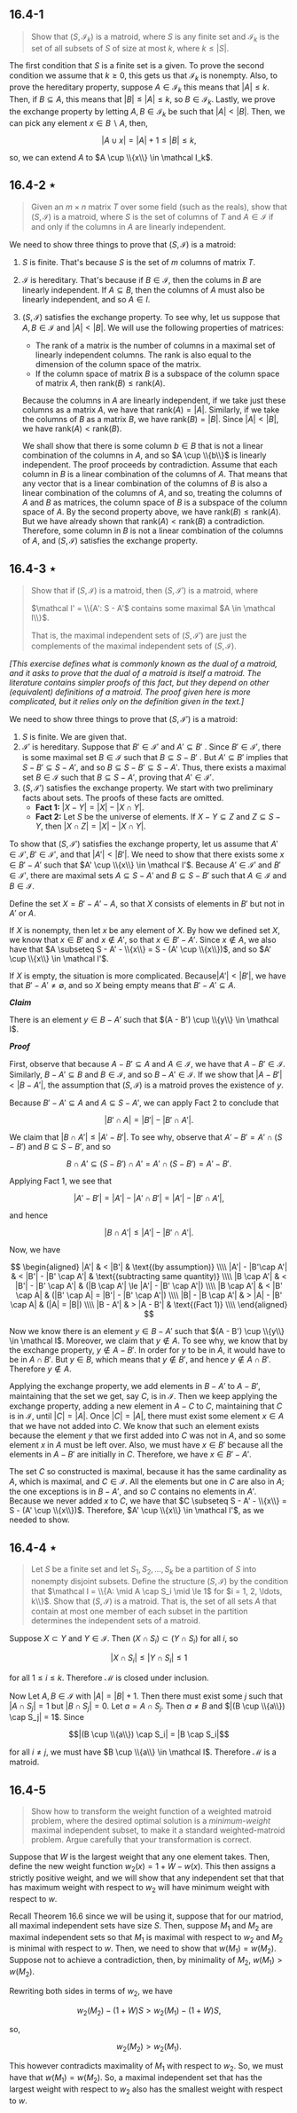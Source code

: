 ## 16.4-1

> Show that $(S, \mathcal I_k)$ is a matroid, where $S$ is any finite set and $\mathcal I_k$ is the set of all subsets of $S$ of size at most $k$, where $k \le |S|$.

The first condition that $S$ is a finite set is a given. To prove the second condition we assume that $k \ge 0$, this gets us that $\mathcal I_k$ is nonempty. Also, to prove the hereditary property, suppose $A \in \mathcal I_k$ this means that $|A| \le k$.
Then, if $B \subseteq A$, this means that $|B| \le |A| \le k$, so $B \in \mathcal I_k$. Lastly, we prove the exchange property by letting $A, B \in \mathcal I_k$ be such that $|A| < |B|$. Then, we can pick any element $x \in B \backslash A$, then,

$$|A \cup {x}| = |A| + 1 \le |B| \le k,$$

so, we can extend $A$ to $A \cup \\{x\\} \in \mathcal I_k$.

## 16.4-2 $\star$

> Given an $m \times n$ matrix $T$ over some field (such as the reals), show that $(S, \mathcal I)$ is a matroid, where $S$ is the set of columns of $T$ and $A \in \mathcal I$ if and only if the columns in $A$ are linearly independent.

We need to show three things to prove that $(S, \mathcal I)$ is a matroid:

1. $S$ is finite. That's because $S$ is the set of $m$ columns of matrix $T$.
2. $\mathcal I$ is hereditary. That's because if $B \in \mathcal I$, then the colums in $B$ are linearly independent. If $A \subseteq B$, then the columns of $A$ must also be linearly independent, and so $A \in I$.
3. $(S, \mathcal I)$ satisfies the exchange property. To see why, let us suppose that $A, B \in \mathcal I$ and $|A| < |B|$.
	We will use the following properties of matrices:
	- The rank of a matrix is the number of columns in a maximal set of linearly independent columns. The rank is also equal to the dimension of the column space of the matrix.
	- If the column space of matrix $B$ is a subspace of the column space of matrix $A$, then $\text{rank}(B) \le \text{rank}(A)$.

	Because the columns in $A$ are linearly independent, if we take just these columns as a matrix $A$, we have that $\text{rank}(A) = |A|$. Similarly, if we take the columns of $B$ as a matrix $B$, we have $\text{rank}(B) = |B|$. Since $|A| < |B|$, we have $\text{rank}(A) < \text{rank}(B)$.

    We shall show that there is some column $b \in B$ that is not a linear combination of the columns in $A$, and so $A \cup \\{b\\}$ is linearly independent. The proof proceeds by contradiction. Assume that each column in $B$ is a linear combination of the columns of $A$. That means that any vector that is a linear combination of the columns of $B$ is also a linear combination of the columns of $A$, and so, treating the columns of $A$ and $B$ as matrices, the column space of $B$ is a subspace of the column space of $A$. By the second property above, we have $\text{rank}(B) \le \text{rank}(A)$. But we have already shown that $\text{rank}(A) < \text{rank}(B)$ a contradiction. Therefore, some column in $B$ is not a linear combination of the columns of $A$, and $(S, \mathcal I)$ satisfies the exchange property.

## 16.4-3 $\star$

> Show that if $(S, \mathcal I)$ is a matroid, then $(S, \mathcal I')$ is a matroid, where
>
> $\mathcal I' = \\{A': S - A'$ contains some maximal $A \in \mathcal I\\}$.
>
> That is, the maximal independent sets of $(S, \mathcal I')$ are just the complements of the maximal independent sets of $(S, \mathcal I)$.

_[This exercise defines what is commonly known as the dual of a matroid, and it asks to prove that the dual of a matroid is itself a matroid. The literature contains simpler proofs of this fact, but they depend on other (equivalent) definitions of a matroid. The proof given here is more complicated, but it relies only on the definition given in the text.]_

We need to show three things to prove that $(S, \mathcal I')$ is a matroid:

1. $S$ is finite. We are given that.
2. $\mathcal I'$ is hereditary. Suppose that $B' \in \mathcal I'$ and $A' \subseteq B'$ . Since $B' \in \mathcal I'$, there is some maximal set $B \in \mathcal I$ such that $B \subseteq S - B'$ . But $A' \subseteq B'$ implies that $S - B' \subseteq S - A'$, and so $B \subseteq S - B' \subseteq S - A'$. Thus, there exists a maximal set $B \in \mathcal I$ such that $B \subseteq S - A'$, proving that $A' \in \mathcal I'$.
3. $(S, \mathcal I')$ satisfies the exchange property. We start with two preliminary facts about sets. The proofs of these facts are omitted.
	- **Fact 1:** $|X - Y| = |X| - |X \cap Y|$.
	- **Fact 2:** Let $S$ be the universe of elements. If $X - Y \subseteq Z$ and $Z \subseteq S - Y$, then $|X \cap Z| = |X| - |X \cap Y|$.

To show that $(S, \mathcal I')$ satisfies the exchange property, let us assume that $A' \in \mathcal I', B' \in \mathcal I'$, and that $|A'| < |B'|$. We need to show that there exists some $x \in B' - A'$ such that $A' \cup \\{x\\} \in \mathcal I'$. Because $A' \in \mathcal I'$ and $B' \in \mathcal I'$, there are maximal sets $A \subseteq S - A'$ and $B \subseteq S - B'$ such that $A \in \mathcal I$ and $B \in \mathcal I$.

Define the set $X = B' - A' - A$, so that $X$ consists of elements in $B'$ but not in $A'$ or $A$.

If $X$ is nonempty, then let $x$ be any element of $X$. By how we defined set $X$, we know that $x \in B'$ and $x \notin A'$, so that $x \in B' - A'$. Since $x \notin A$, we also have that $A \subseteq S - A' - \\{x\\} = S - (A' \cup \\{x\\})$, and so $A' \cup \\{x\\} \in \mathcal I'$.

If $X$ is empty, the situation is more complicated. Because$|A'| < |B'|$, we have that $B' - A' \ne \emptyset$, and so $X$ being empty means that $B' - A' \subseteq A$.

***Claim***

There is an element $y \in B - A'$ such that $(A - B') \cup \\{y\\} \in \mathcal I$.

***Proof***

First, observe that because $A - B' \subseteq A$ and $A \in \mathcal I$, we have that $A - B' \in \mathcal I$. Similarly, $B - A' \subseteq B$ and $B \in \mathcal I$, and so $B - A' \in \mathcal I$. If we show that $|A - B'| < |B - A'|$, the assumption that $(S, \mathcal I)$ is a matroid proves the existence of $y$.

Because $B' - A' \subseteq A$ and $A \subseteq S - A'$, we can apply Fact 2 to conclude that

$$|B' \cap A| = |B'| - |B' \cap A'|.$$

We claim that $|B \cap A'| \le |A' - B'|$. To see why, observe that $A' - B' = A' \cap (S - B')$ and $B \subseteq S - B'$, and so

$$B \cap A' \subseteq (S - B') \cap A' = A' \cap (S - B') = A' - B'.$$

Applying Fact 1, we see that

$$|A' - B'| = |A'| - |A' \cap B'| = |A'| - |B' \cap A'|,$$

and hence

$$|B \cap A'| \le |A'| - |B' \cap A'|.$$

Now, we have

$$
\begin{aligned}
    		  |A'| & < |B'| 		       & \text{(by assumption)} \\\\
|A'| - |B'\cap A'| & < |B'| - |B' \cap A'| & \text{(subtracting same quantity)} \\\\
	   |B \cap A'| & < |B'| - |B' \cap A'| & (|B \cap A'| \le |A'| - |B' \cap A'|) \\\\
       |B \cap A'| & < |B' \cap A| 		   & (|B' \cap A| = |B'| - |B' \cap A'|) \\\\
 |B| - |B \cap A'| & > |A| - |B' \cap A|   & (|A| = |B|) \\\\
          |B - A'| & > |A - B'| 		   & \text{(Fact 1)} \\\\
\end{aligned}
$$

Now we know there is an element $y \in B - A'$ such that $(A - B') \cup \\{y\\} \in \mathcal I$. Moreover, we claim that $y \notin A$. To see why, we know that by the exchange property, $y \notin A - B'$. In order for $y$ to be in $A$, it would have to be in $A \cap B'$. But $y \in B$, which means that $y \notin B'$, and hence $y \notin A \cap B'$. Therefore $y \notin A$.

Applying the exchange property, we add elements in $B - A'$ to $A - B'$, maintaining that the set we get, say $C$, is in $\mathcal I$. Then we keep applying the exchange property, adding a new element in $A - C$ to $C$, maintaining that $C$ is in $\mathcal I$, until $|C| = |A|$. Once $|C| = |A|$, there must exist some element $x \in A$ that we have not added into $C$. We know that such an element exists because the element $y$ that we first added into $C$ was not in $A$, and so some element $x$ in $A$ must be left over. Also, we must have $x \in B'$ because all the elements in $A - B'$ are initially in $C$. Therefore, we have $x \in B' - A'$.

The set $C$ so constructed is maximal, because it has the same cardinality as $A$, which is maximal, and $C \in \mathcal I$. All the elements but one in $C$ are also in $A$; the one exceptions is in $B - A'$, and so $C$ contains no elements in $A'$. Because we never added $x$ to $C$, we have that $C \subseteq S - A' - \\{x\\} = S - (A' \cup \\{x\\})$. Therefore, $A' \cup \\{x\\} \in \mathcal I'$, as we needed to show.

## 16.4-4 $\star$

> Let $S$ be a finite set and let $S_1, S_2, \ldots, S_k$ be a partition of $S$ into nonempty disjoint subsets. Define the structure $(S, \mathcal I)$ by the condition that $\mathcal I = \\{A: \mid A \cap S_i \mid \le 1$ for $i = 1, 2, \ldots, k\\}$. Show that $(S, \mathcal I)$ is a matroid. That is, the set of all sets $A$ that contain at most one member of each subset in the partition determines the independent sets of a matroid.

Suppose $X \subset Y$ and $Y \in \mathcal I$. Then $(X \cap S_i) \subset (Y \cap S_i)$ for all $i$, so

$$|X \cap S_i| \le |Y \cap S_i| \le 1$$

for all $1 \le i \le k$. Therefore $\mathcal M$ is closed under inclusion.

Now Let $A, B \in \mathcal I$ with $|A| = |B| + 1$. Then there must exist some $j$ such that $|A \cap S_j| = 1$ but $|B \cap S_j| = 0$. Let $a = A \cap S_j$. Then $a \ne B$ and $|(B \cup \\{a\\}) \cap S_j| = 1$. Since

$$|(B \cup \\{a\\}) \cap S_i| = |B \cap S_i|$$

for all $i \ne j$, we must have $B \cup \\{a\\} \in \mathcal I$. Therefore $\mathcal M$ is a matroid.

## 16.4-5

> Show how to transform the weight function of a weighted matroid problem, where the desired optimal solution is a _minimum-weight_ maximal independent subset, to make it a standard weighted-matroid problem. Argue carefully that your transformation is correct.

Suppose that $W$ is the largest weight that any one element takes. Then, define the new weight function $w_2(x) = 1 + W - w(x)$. This then assigns a strictly positive weight, and we will show that any independent set that that has maximum weight with respect to $w_2$ will have minimum weight with respect to $w$.

Recall Theorem 16.6 since we will be using it, suppose that for our matriod, all maximal independent sets have size $S$. Then, suppose $M_1$ and $M_2$ are maximal independent sets so that $M_1$ is maximal with respect to $w_2$ and $M_2$ is minimal with respect to $w$. Then, we need to show that $w(M_1) = w(M_2)$. Suppose not to achieve a contradiction, then, by minimality of $M_2$, $w(M_1) > w(M_2)$.

Rewriting both sides in terms of $w_2$, we have

$$w_2(M_2) - (1 + W)S > w_2(M_1) - (1 + W)S,$$

so,

$$w_2(M_2) > w_2(M_1).$$

This however contradicts maximality of $M_1$ with respect to $w_2$. So, we must have that $w(M_1) = w(M_2)$. So, a maximal independent set that has the largest weight with respect to $w_2$ also has the smallest weight with respect to $w$.
